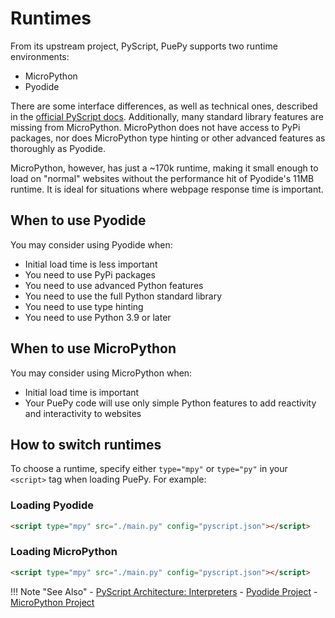 # Runtimes

From its upstream project, PyScript, PuePy supports two runtime environments:

- MicroPython
- Pyodide

There are some interface differences, as well as technical ones, described in the [official PyScript docs](https://docs.pyscript.net/2024.7.1/user-guide/architecture/#interpreters). Additionally, many standard library features are missing from MicroPython. MicroPython does not have access to PyPi packages, nor does MicroPython type hinting or other advanced features as thoroughly as Pyodide.

MicroPython, however, has just a ~170k runtime, making it small enough to load on "normal" websites without the performance hit of Pyodide's 11MB runtime. It is ideal for situations where webpage response time is important.

## When to use Pyodide

You may consider using Pyodide when:

- Initial load time is less important
- You need to use PyPi packages
- You need to use advanced Python features
- You need to use the full Python standard library
- You need to use type hinting
- You need to use Python 3.9 or later

## When to use MicroPython

You may consider using MicroPython when:

- Initial load time is important
- Your PuePy code will use only simple Python features to add reactivity and interactivity to websites

## How to switch runtimes

To choose a runtime, specify either `type="mpy"` or `type="py"` in your `<script>` tag when loading PuePy. For example:

### Loading Pyodide

```html
<script type="mpy" src="./main.py" config="pyscript.json"></script>
```

### Loading MicroPython

```html
<script type="mpy" src="./main.py" config="pyscript.json"></script>
```

!!! Note "See Also"
    - [PyScript Architecture: Interpreters](https://docs.pyscript.net/2024.7.1/user-guide/architecture/#interpreters)
    - [Pyodide Project](https://pyodide.org)
    - [MicroPython Project](https://micropython.org)